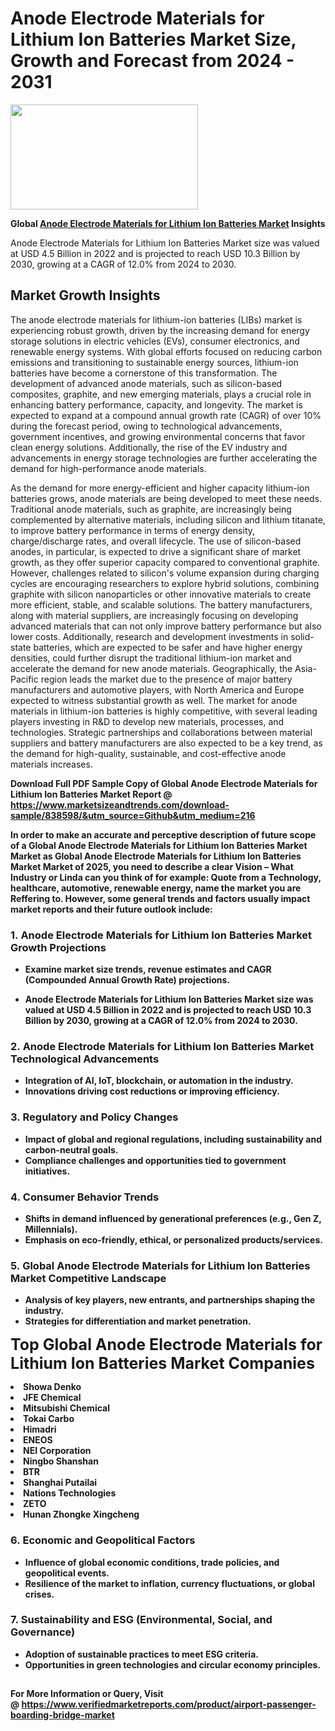 <H1>Anode Electrode Materials for Lithium Ion Batteries Market Size, Growth and Forecast from 2024 - 2031</H1><img class="aligncenter size-medium wp-image-584254" src="https://thirdeyenews.in/wp-content/uploads/2024/09/Global-Market-Research-300x168.jpeg" alt="" width="300" height="168" /><p><strong>Global&nbsp;<a href="https://www.marketsizeandtrends.com/download-sample/838598/&amp;utm_source=Github&utm_medium=216">Anode Electrode Materials for Lithium Ion Batteries Market</a> Insights</strong></p><p>Anode Electrode Materials for Lithium Ion Batteries Market size was valued at USD 4.5 Billion in 2022 and is projected to reach USD 10.3 Billion by 2030, growing at a CAGR of 12.0% from 2024 to 2030.</p><p><h2>Market Growth Insights</h2> <p>The anode electrode materials for lithium-ion batteries (LIBs) market is experiencing robust growth, driven by the increasing demand for energy storage solutions in electric vehicles (EVs), consumer electronics, and renewable energy systems. With global efforts focused on reducing carbon emissions and transitioning to sustainable energy sources, lithium-ion batteries have become a cornerstone of this transformation. The development of advanced anode materials, such as silicon-based composites, graphite, and new emerging materials, plays a crucial role in enhancing battery performance, capacity, and longevity. The market is expected to expand at a compound annual growth rate (CAGR) of over 10% during the forecast period, owing to technological advancements, government incentives, and growing environmental concerns that favor clean energy solutions. Additionally, the rise of the EV industry and advancements in energy storage technologies are further accelerating the demand for high-performance anode materials.</p> <p><strong></strong></p> <p>As the demand for more energy-efficient and higher capacity lithium-ion batteries grows, anode materials are being developed to meet these needs. Traditional anode materials, such as graphite, are increasingly being complemented by alternative materials, including silicon and lithium titanate, to improve battery performance in terms of energy density, charge/discharge rates, and overall lifecycle. The use of silicon-based anodes, in particular, is expected to drive a significant share of market growth, as they offer superior capacity compared to conventional graphite. However, challenges related to silicon's volume expansion during charging cycles are encouraging researchers to explore hybrid solutions, combining graphite with silicon nanoparticles or other innovative materials to create more efficient, stable, and scalable solutions. The battery manufacturers, along with material suppliers, are increasingly focusing on developing advanced materials that can not only improve battery performance but also lower costs. Additionally, research and development investments in solid-state batteries, which are expected to be safer and have higher energy densities, could further disrupt the traditional lithium-ion market and accelerate the demand for new anode materials. Geographically, the Asia-Pacific region leads the market due to the presence of major battery manufacturers and automotive players, with North America and Europe expected to witness substantial growth as well. The market for anode materials in lithium-ion batteries is highly competitive, with several leading players investing in R&D to develop new materials, processes, and technologies. Strategic partnerships and collaborations between material suppliers and battery manufacturers are also expected to be a key trend, as the demand for high-quality, sustainable, and cost-effective anode materials increases. <p><strong></p><p><span class=""><strong>Download Full PDF Sample Copy of Global Anode Electrode Materials for Lithium Ion Batteries Market Report</strong> @ <a href="https://www.marketsizeandtrends.com/download-sample/838598/&amp;utm_source=Github&utm_medium=216" target="_blank">https://www.marketsizeandtrends.com/download-sample/838598/&amp;utm_source=Github&utm_medium=216</a></span></p><p>In order to make an accurate and perceptive description of future scope of a Global&nbsp;Anode Electrode Materials for Lithium Ion Batteries Market Market as Global&nbsp;Anode Electrode Materials for Lithium Ion Batteries Market Market of 2025, you need to describe a clear Vision &ndash; What Industry or Linda can you think of for example: Quote from a Technology, healthcare, automotive, renewable energy, name the market you are Reffering to. However, some general trends and factors usually impact market reports and their future outlook include:</p><h3>1.&nbsp;<strong>Anode Electrode Materials for Lithium Ion Batteries Market Growth Projections</strong></h3><ul><li>Examine market size trends, revenue estimates and CAGR (Compounded Annual Growth Rate) projections.</li><li><p>Anode Electrode Materials for Lithium Ion Batteries Market size was valued at USD 4.5 Billion in 2022 and is projected to reach USD 10.3 Billion by 2030, growing at a CAGR of 12.0% from 2024 to 2030.</p></li></ul><h3>2.&nbsp;<strong>Anode Electrode Materials for Lithium Ion Batteries Market Technological Advancements</strong></h3><ul><li>Integration of AI, IoT, blockchain, or automation in the industry.</li><li>Innovations driving cost reductions or improving efficiency.</li></ul><h3>3.&nbsp;<strong>Regulatory and Policy Changes</strong></h3><ul><li>Impact of global and regional regulations, including sustainability and carbon-neutral goals.</li><li>Compliance challenges and opportunities tied to government initiatives.</li></ul><h3>4.&nbsp;<strong>Consumer Behavior Trends</strong></h3><ul><li>Shifts in demand influenced by generational preferences (e.g., Gen Z, Millennials).</li><li>Emphasis on eco-friendly, ethical, or personalized products/services.</li></ul><h3>5.&nbsp;<strong>Global Anode Electrode Materials for Lithium Ion Batteries Market Competitive Landscape</strong></h3><ul><li>Analysis of key players, new entrants, and partnerships shaping the industry.</li><li>Strategies for differentiation and market penetration.</li></ul><p data-pm-slice="1 1 []"><span style="color: inherit; font-family: inherit; font-size: 25px;">Top Global Anode Electrode Materials for Lithium Ion Batteries Market Companies</span></p><div class="" data-test-id=""><p><li>Showa Denko</li><li> JFE Chemical</li><li> Mitsubishi Chemical</li><li> Tokai Carbo</li><li> Himadri</li><li> ENEOS</li><li> NEI Corporation</li><li> Ningbo Shanshan</li><li> BTR</li><li> Shanghai Putailai</li><li> Nations Technologies</li><li> ZETO</li><li> Hunan Zhongke Xingcheng</li></p></div><h3>6.&nbsp;<strong>Economic and Geopolitical Factors</strong></h3><ul><li>Influence of global economic conditions, trade policies, and geopolitical events.</li><li>Resilience of the market to inflation, currency fluctuations, or global crises.</li></ul><h3>7.&nbsp;<strong>Sustainability and ESG (Environmental, Social, and Governance)</strong></h3><ul><li>Adoption of sustainable practices to meet ESG criteria.</li><li>Opportunities in green technologies and circular economy principles.</li></ul><h2><strong style="font-size: 14px;">For More Information or Query, Visit @&nbsp;</strong><a style="background-color: #ffffff; font-size: 14px;" href="https://www.marketsizeandtrends.com/report/anode-electrode-materials-for-lithium-ion-batteries-market/" target="_blank">https://www.verifiedmarketreports.com/product/airport-passenger-boarding-bridge-market</a></h2>
